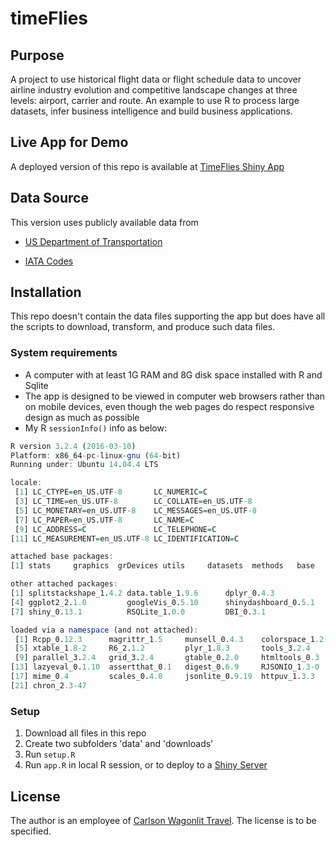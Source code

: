 # timeFlies

## Purpose
A project to use historical flight data or flight schedule data to uncover airline industry evolution and competitive landscape changes at three levels: airport, carrier and route. An example to use R to process large datasets, infer business intelligence and build business applications.

## Live App for Demo
A deployed version of this repo is available at [TimeFlies Shiny App](http://godata.xyz:3838/apps/timeFlies/)

## Data Source
This version uses publicly available data from
- [US Department of Transportation](http://www.transtats.bts.gov/DL_SelectFields.asp?Table_ID=236)

- [IATA Codes](http://iatacodes.org/)

## Installation
This repo doesn't contain the data files supporting the app but does have all the scripts to download, transform, and produce such data files.

### System requirements
- A computer with at least 1G RAM and 8G disk space installed with R and Sqlite
- The app is designed to be viewed in computer web browsers rather than on mobile devices, even though the web pages do respect responsive design as much as possible
- My R `sessionInfo()` info as below:

```R
R version 3.2.4 (2016-03-10)
Platform: x86_64-pc-linux-gnu (64-bit)
Running under: Ubuntu 14.04.4 LTS

locale:
 [1] LC_CTYPE=en_US.UTF-8       LC_NUMERIC=C              
 [3] LC_TIME=en_US.UTF-8        LC_COLLATE=en_US.UTF-8    
 [5] LC_MONETARY=en_US.UTF-8    LC_MESSAGES=en_US.UTF-8   
 [7] LC_PAPER=en_US.UTF-8       LC_NAME=C                 
 [9] LC_ADDRESS=C               LC_TELEPHONE=C            
[11] LC_MEASUREMENT=en_US.UTF-8 LC_IDENTIFICATION=C       

attached base packages:
[1] stats     graphics  grDevices utils     datasets  methods   base     

other attached packages:
[1] splitstackshape_1.4.2 data.table_1.9.6      dplyr_0.4.3          
[4] ggplot2_2.1.0         googleVis_0.5.10      shinydashboard_0.5.1 
[7] shiny_0.13.1          RSQLite_1.0.0         DBI_0.3.1            

loaded via a namespace (and not attached):
 [1] Rcpp_0.12.3      magrittr_1.5     munsell_0.4.3    colorspace_1.2-6
 [5] xtable_1.8-2     R6_2.1.2         plyr_1.8.3       tools_3.2.4     
 [9] parallel_3.2.4   grid_3.2.4       gtable_0.2.0     htmltools_0.3   
[13] lazyeval_0.1.10  assertthat_0.1   digest_0.6.9     RJSONIO_1.3-0   
[17] mime_0.4         scales_0.4.0     jsonlite_0.9.19  httpuv_1.3.3    
[21] chron_2.3-47    
```

### Setup
1. Download all files in this repo
2. Create two subfolders 'data' and 'downloads'
3. Run `setup.R`
4. Run `app.R` in local R session, or to deploy to a [Shiny Server](https://www.rstudio.com/products/shiny/shiny-server/)


## License
The author is an employee of [Carlson Wagonlit Travel](http://www.carlsonwagonlit.com/). The license is to be specified. 